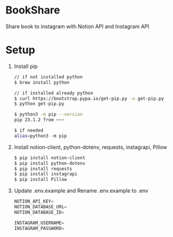 # BookShare
Share book to instagram with Notion API and Instagram API

# Setup
1. Install pip
   ```bash
   // if not installed python
   $ brew install python

   // if installed already python
   $ curl https://bootstrap.pypa.io/get-pip.py -o get-pip.py
   $ python get-pip.py

   $ python3 -m pip --version
   pip 23.1.2 from ~~~

   $ if needed
   alias=python3 -m pip
   ```
2. Install notion-client, python-dotenv, requests, instagrapi, Pillow
   ```bash
   $ pip install notion-client
   $ pip install python-dotenv
   $ pip install requests
   $ pip install instagrapi
   $ pip install Pillow
   ```

3. Update .env.example and Rename .env.example to .env
   ```python
   NOTION_API_KEY=
   NOTION_DATABASE_URL=
   NOTION_DATABASE_ID=

   INSTAGRAM_USERNAME=
   INSTAGRAM_PASSWORD=
   ```
